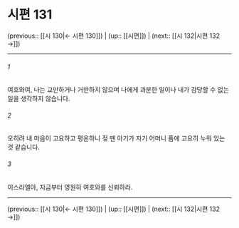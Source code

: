 # 시편 131

(previous:: [[시 130|← 시편 130]]) | (up:: [[시편]]) | (next:: [[시 132|시편 132 →]])

***




###### 1 

여호와여, 나는 교만하거나 거만하지 않으며 나에게 과분한 일이나 내가 감당할 수 없는 일을 생각하지 않습니다. 



###### 2 

오히려 내 마음이 고요하고 평온하니 젖 뗀 아기가 자기 어머니 품에 고요히 누워 있는 것 같습니다. 



###### 3 

이스라엘아, 지금부터 영원히 여호와를 신뢰하라.

***

(previous:: [[시 130|← 시편 130]]) | (up:: [[시편]]) | (next:: [[시 132|시편 132 →]])
